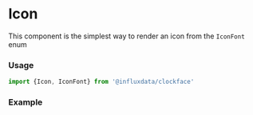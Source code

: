 # Icon

This component is the simplest way to render an icon from the `IconFont` enum

### Usage
```js
import {Icon, IconFont} from '@influxdata/clockface'
```

### Example
<!-- STORY -->


<!-- STORY HIDE START -->

<!-- STORY HIDE END -->

<!-- PROPS -->
